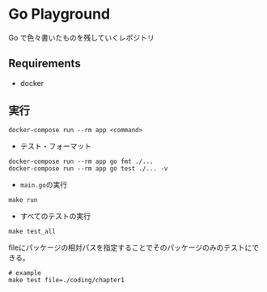 # Go Playground
Go で色々書いたものを残していくレポジトリ

## Requirements
- docker

## 実行
```shell
docker-compose run --rm app <command> 
```
- テスト・フォーマット
```shell
docker-compose run --rm app go fmt ./...
docker-compose run --rm app go test ./... -v
```

- `main.go`の実行
```shell
make run
```
- すべてのテストの実行
```shell
make test_all
```
fileにパッケージの相対パスを指定することでそのパッケージのみのテストにできる。
```shell
# example
make test file=./coding/chapter1
```